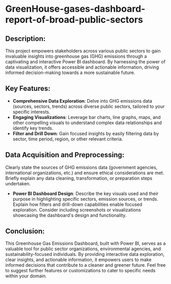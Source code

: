 # GreenHouse-gases-dashboard-report-of-broad-public-sectors

## Description:

This project empowers stakeholders across various public sectors to gain invaluable insights into greenhouse gas (GHG) emissions through a captivating and interactive Power BI dashboard. By harnessing the power of data visualization, it offers accessible and actionable information, driving informed decision-making towards a more sustainable future.

## Key Features:

* **Comprehensive Data Exploration**: Delve into GHG emissions data (sources, sectors, trends) across diverse public sectors, tailored to your specific interests.
* **Engaging Visualizations**: Leverage bar charts, line graphs, maps, and other compelling visuals to understand complex data relationships and identify key trends.
* **Filter and Drill Down**: Gain focused insights by easily filtering data by sector, time period, region, or other relevant criteria.

## Data Acquisition and Preprocessing:
Clearly state the sources of GHG emissions data (government agencies, international organizations, etc.) and ensure ethical considerations are met.
Briefly explain any data cleaning, transformation, or preparation steps undertaken.

* **Power BI Dashboard Design**:
Describe the key visuals used and their purpose in highlighting specific sectors, emission sources, or trends.
Explain how filters and drill-down capabilities enable focused exploration.
Consider including screenshots or visualizations showcasing the dashboard's design and functionality.

## Conclusion:

This Greenhouse Gas Emissions Dashboard, built with Power BI, serves as a valuable tool for public sector organizations, environmental agencies, and sustainability-focused individuals. By providing interactive data exploration, clear insights, and actionable information, it empowers users to make informed decisions that contribute to a cleaner and greener future. Feel free to suggest further features or customizations to cater to specific needs within your domain.
